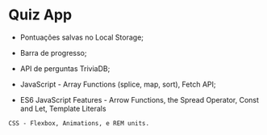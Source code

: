 # Quiz App



   - Pontuações salvas no Local Storage;

   - Barra de progresso;

   - API de perguntas TriviaDB;

   - JavaScript - Array Functions (splice, map, sort), Fetch API;

   - ES6 JavaScript Features - Arrow Functions, the Spread Operator, Const and Let, Template Literals

    CSS - Flexbox, Animations, e REM units.

